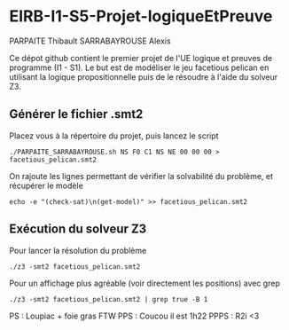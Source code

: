 # EIRB-I1-S5-Projet-logiqueEtPreuve
PARPAITE Thibault
SARRABAYROUSE Alexis

Ce dépot github contient le premier projet de l'UE logique et preuves de programme (I1 - S1).
Le but est de modéliser le jeu facetious pelican en utilisant la logique propositionnelle puis de le résoudre à l'aide du solveur Z3.

## Générer le fichier .smt2

Placez vous à la répertoire du projet, puis lancez le script
```
./PARPAITE_SARRABAYROUSE.sh NS F0 C1 NS NE 00 00 00 > facetious_pelican.smt2
```

On rajoute les lignes permettant de vérifier la solvabilité du problème, et récupérer le modèle
```
echo -e "(check-sat)\n(get-model)" >> facetious_pelican.smt2
```

## Exécution du solveur Z3 

Pour lancer la résolution du problème
```
./z3 -smt2 facetious_pelican.smt2
```

Pour un affichage plus agréable (voir directement les positions) avec grep
```
./z3 -smt2 facetious_pelican.smt2 | grep true -B 1
```


PS : Loupiac + foie gras FTW
PPS : Coucou il est 1h22
PPPS : R2i <3